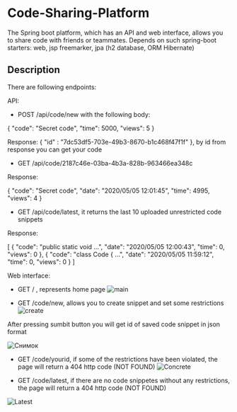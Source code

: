 # Code-Sharing-Platform
The Spring boot platform, which has an API and web interface, allows you to share code with friends or teammates.
Depends on such spring-boot starters: web, jsp freemarker, jpa (h2 database, ORM Hibernate)

## Description

There are following endpoints:

API: 
- POST /api/code/new with the following body:

{
    "code": "Secret code",
    "time": 5000,
    "views": 5
}

Response: { "id" : "7dc53df5-703e-49b3-8670-b1c468f47f1f" }, by id from response you can get your code

- GET /api/code/2187c46e-03ba-4b3a-828b-963466ea348c 

Response:

{
    "code": "Secret code",
    "date": "2020/05/05 12:01:45",
    "time": 4995,
    "views": 4
}

- GET /api/code/latest, it returns the last 10 uploaded unrestricted code snippets

Response:

[
    {
        "code": "public static void ...",
        "date": "2020/05/05 12:00:43",
        "time": 0,
        "views": 0
    },
    {
        "code": "class Code { ...",
        "date": "2020/05/05 11:59:12",
        "time": 0,
        "views": 0
    }
]

Web interface: 

- GET / , represents home page
    ![main](https://user-images.githubusercontent.com/71446610/183884992-638ce9e7-d1af-4d6a-bb7f-131f18f128df.PNG)

- GET /code/new, allows you to create snippet and set some restrictions
![create](https://user-images.githubusercontent.com/71446610/183885211-327b2d1a-a080-4fee-b116-3777c1e522ba.PNG)

After pressing sumbit button you will get id of saved code snippet in json format

![Снимок](https://user-images.githubusercontent.com/71446610/183885434-d352d99b-9fe8-40ef-96c8-4eb6bc7a65c2.PNG)

- GET /code/yourid, if some of the restrictions have been violated, the page will return a 404 http code (NOT FOUND)
![Concrete](https://user-images.githubusercontent.com/71446610/183885781-dd633177-3559-4986-9a6d-0558ac459076.PNG)

- GET /code/latest, if there are no code snippetes without any restrictions, the page will return a 404 http code (NOT FOUND)

![Latest](https://user-images.githubusercontent.com/71446610/183886235-5a51df94-1d65-404d-a612-49762bceebee.PNG)




